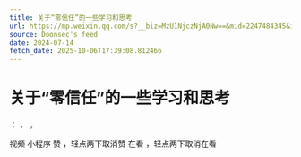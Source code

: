 ```yaml
---
title: 关于“零信任”的一些学习和思考
url: https://mp.weixin.qq.com/s?__biz=MzU1NjczNjA0Nw==&mid=2247484345&idx=1&sn=ddf57ff325a9e0127674707fb4fb277a
source: Doonsec's feed
date: 2024-07-14
fetch_date: 2025-10-06T17:39:08.812466
---
```


# 关于“零信任”的一些学习和思考

：
，
。

视频
小程序
赞
，轻点两下取消赞
在看
，轻点两下取消在看